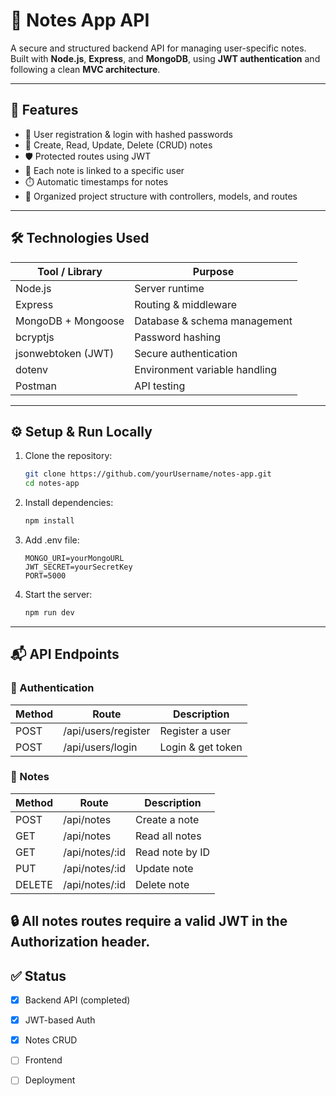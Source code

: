 # 📝 Notes App API

A secure and structured backend API for managing user-specific notes.  
Built with **Node.js**, **Express**, and **MongoDB**, using **JWT authentication** and following a clean **MVC architecture**.

---

## 🚀 Features

- 🔐 User registration & login with hashed passwords
- 🧾 Create, Read, Update, Delete (CRUD) notes
- 🛡️ Protected routes using JWT
- 📄 Each note is linked to a specific user
- ⏱️ Automatic timestamps for notes
- 📁 Organized project structure with controllers, models, and routes

---


## 🛠️ Technologies Used

| Tool / Library     | Purpose                          |
|--------------------|----------------------------------|
| Node.js            | Server runtime                   |
| Express            | Routing & middleware             |
| MongoDB + Mongoose | Database & schema management     |
| bcryptjs           | Password hashing                 |
| jsonwebtoken (JWT) | Secure authentication            |
| dotenv             | Environment variable handling    |
| Postman            | API testing                      |

---

## ⚙️ Setup & Run Locally

1. Clone the repository:
   ```bash
   git clone https://github.com/yourUsername/notes-app.git
   cd notes-app
2. Install dependencies:
   ```bash
   npm install
3. Add .env file:
   ```.env
   MONGO_URI=yourMongoURL
   JWT_SECRET=yourSecretKey
   PORT=5000
4. Start the server:
   ```bash
   npm run dev

---
## 📬 API Endpoints
### 🔐 Authentication

| Method |  Route            	 | Description       |
---------|---------------------|--------------------
| POST	 | /api/users/register |	Register a user  |
| POST	 | /api/users/login	   | Login & get token |

### 📝 Notes
| Method  |  Route           	 | Description         |
----------|--------------------|----------------------
| POST	  | /api/notes         |	  Create a note    |
| GET	    | /api/notes         |    Read all notes   |
| GET     | /api/notes/:id     |    Read note by ID  |
| PUT     | /api/notes/:id     |    Update note      |
| DELETE  | /api/notes/:id     |    Delete note      |

🔒 All notes routes require a valid JWT in the Authorization header.
---

## ✅ Status
- [x] Backend API (completed)

- [x] JWT-based Auth 

- [x] Notes CRUD

- [ ] Frontend 

- [ ] Deployment 
   
